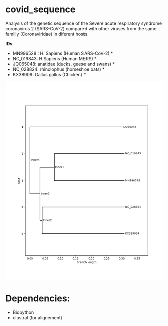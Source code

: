 # covid_sequence

Analysis of the genetic sequence of the Severe acute respiratory syndrome coronavirus 2 (SARS-CoV-2) compared with other viruses from the same familly (Coronaviridae) in diferent hosts.

**IDs**   
* MN996528 :  H. Sapiens (Human SARS-CoV-2) *  
* NC_019843: H.Sapiens (Human MERS) *  
* JQ065048:   anatidae (ducks, geese and swans) *  
* NC_028824:  rhinolophus (horseshoe bats) *  
* KX38909:    Gallus gallus (Chicken) *


![](tree.png)


# Dependencies:

* Biopython
* clustral (for alignement)
